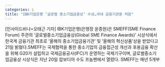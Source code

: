 ```yaml
---
categories: i
title: "IBK기업은행 ‘글로벌 중소기업금융상’ 수상…국내 금융기관중 처음"
---
```

[인사이드비나=오태근 기자] IBK기업은행(은행장 윤종원)은 SMEFF(SME Finance Forum) 주관의 ’글로벌중소기업금융상(Global SME Finance Awards)’ 시상식에서 한국계 금융기관 최초로 ’올해의 중소기업금융기관’ 및 ’올해의 혁신상품’상을 받았다고 21일 밝혔다.SMEFF는 국제협력을 통한 중소기업의 금융접근성 개선과 포용금융 확산을 위해 G20가 설립하고 국제금융공사(IFC)가 운영하는 국제기구이며, 글로벌중소기업금융상 시상식은 지난 20일 캄보디아 수도 프놈펜에서 열렸다. SMEFF는 매년 5개부